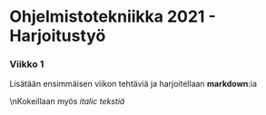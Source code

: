 # Ohjelmistotekniikka 2021 - Harjoitustyö

### Viikko 1

Lisätään ensimmäisen viikon tehtäviä ja harjoitellaan __markdown__:ia

\nKokeillaan myös _italic tekstiä_
